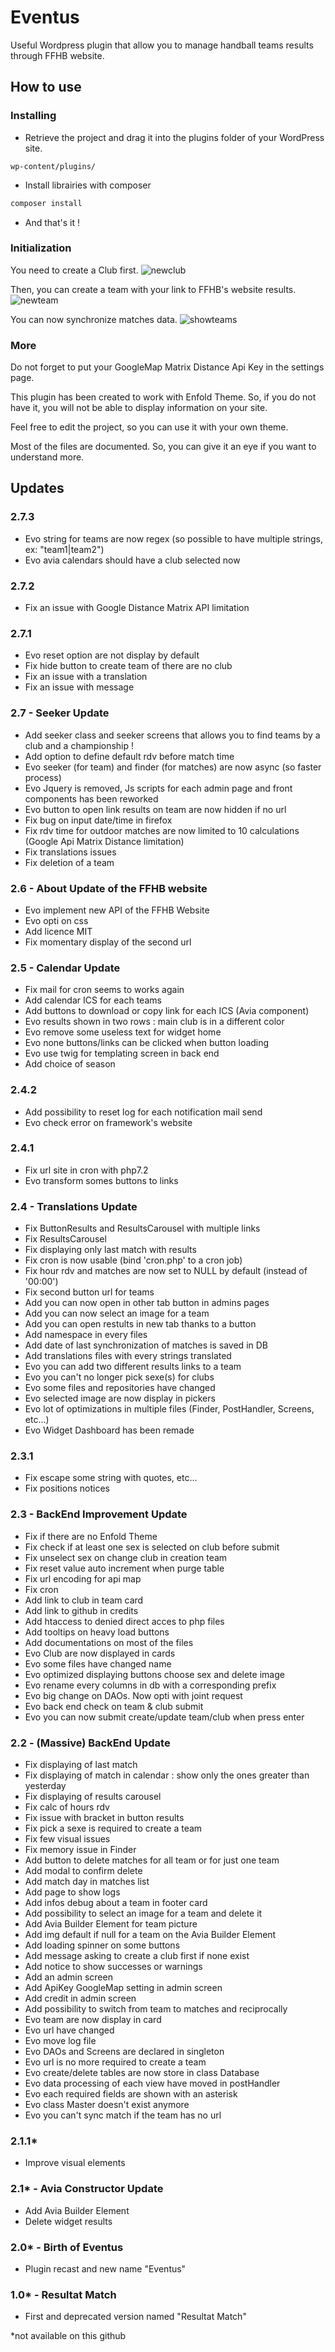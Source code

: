 ﻿# Eventus

Useful Wordpress plugin that allow you to manage handball teams results through FFHB website.

## How to use

### Installing

* Retrieve the project and drag it into the plugins folder of your WordPress site.

```file
wp-content/plugins/
```

* Install librairies with composer

```sh
composer install
```

* And that's it !

### Initialization

You need to create a Club first.
![newclub](https://user-images.githubusercontent.com/24525092/48315817-5fa44600-e5db-11e8-8275-1e912c395a84.png)

Then, you can create a team with your link to FFHB's website results.
![newteam](https://user-images.githubusercontent.com/24525092/48315818-5fa44600-e5db-11e8-9ef2-69d207388db8.png)

You can now synchronize matches data.
![showteams](https://user-images.githubusercontent.com/24525092/48315819-603cdc80-e5db-11e8-9682-01f315594fa1.png)

### More

Do not forget to put your GoogleMap Matrix Distance Api Key in the settings page.

This plugin has been created to work with Enfold Theme. So, if you do not have it, you will not be able to display information on your site.

Feel free to edit the project, so you can use it with your own theme.

Most of the files are documented. So, you can give it an eye if you want to understand more.

## Updates

### 2.7.3

* Evo string for teams are now regex (so possible to have multiple strings, ex: "team1|team2")
* Evo avia calendars should have a club selected now

### 2.7.2

* Fix an issue with Google Distance Matrix API limitation

### 2.7.1

* Evo reset option are not display by default
* Fix hide button to create team of there are no club
* Fix an issue with a translation
* Fix an issue with message

### 2.7 - Seeker Update

* Add seeker class and seeker screens that allows you to find teams by a club and a championship !
* Add option to define default rdv before match time
* Evo seeker (for team) and finder (for matches) are now async (so faster process)
* Evo Jquery is removed, Js scripts for each admin page and front components has been reworked
* Evo button to open link results on team are now hidden if no url
* Fix bug on input date/time in firefox
* Fix rdv time for outdoor matches are now limited to 10 calculations (Google Api Matrix Distance limitation)
* Fix translations issues
* Fix deletion of a team

### 2.6 - About Update of the FFHB website

* Evo implement new API of the FFHB Website
* Evo opti on css
* Add licence MIT
* Fix momentary display of the second url

### 2.5 - Calendar Update

* Fix mail for cron seems to works again
* Add calendar ICS for each teams
* Add buttons to download or copy link for each ICS (Avia component)
* Evo results shown in two rows : main club is in a different color
* Evo remove some useless text for widget home
* Evo none buttons/links can be clicked when button loading
* Evo use twig for templating screen in back end
* Add choice of season

### 2.4.2

* Add possibility to reset log for each notification mail send
* Evo check error on framework's website

### 2.4.1

* Fix url site in cron with php7.2
* Evo transform somes buttons to links

### 2.4 - Translations Update

* Fix ButtonResults and ResultsCarousel with multiple links
* Fix ResultsCarousel
* Fix displaying only last match with results
* Fix cron is now usable (bind 'cron.php' to a cron job)
* Fix hour rdv and matches are now set to NULL by default (instead of '00:00')
* Fix second button url for teams
* Add you can now open in other tab button in admins pages
* Add you can now select an image for a team
* Add you can open restults in new tab thanks to a button
* Add namespace in every files
* Add date of last synchronization of matches is saved in DB
* Add translations files with every strings translated
* Evo you can add two different results links to a team
* Evo you can't no longer pick sexe(s) for clubs
* Evo some files and repositories have changed
* Evo selected image are now display in pickers
* Evo lot of optimizations in multiple files (Finder, PostHandler, Screens, etc...)
* Evo Widget Dashboard has been remade

### 2.3.1

* Fix escape some string with quotes, etc...
* Fix positions notices

### 2.3 - BackEnd Improvement Update

* Fix if there are no Enfold Theme
* Fix check if at least one sex is selected on club before submit
* Fix unselect sex on change club in creation team
* Fix reset value auto increment when purge table
* Fix url encoding for api map
* Fix cron
* Add link to club in team card
* Add link to github in credits
* Add htaccess to denied direct acces to php files
* Add tooltips on heavy load buttons
* Add documentations on most of the files
* Evo Club are now displayed in cards
* Evo some files have changed name
* Evo optimized displaying buttons choose sex and delete image
* Evo rename every columns in db with a corresponding prefix
* Evo big change on DAOs. Now opti with joint request
* Evo back end check on team & club submit
* Evo you can now submit create/update team/club when press enter

### 2.2 - (Massive) BackEnd Update

* Fix displaying of last match
* Fix displaying of match in calendar : show only the ones greater than yesterday
* Fix displaying of results carousel
* Fix calc of hours rdv
* Fix issue with bracket in button results
* Fix pick a sexe is required to create a team
* Fix few visual issues
* Fix memory issue in Finder
* Add button to delete matches for all team or for just one team
* Add modal to confirm delete
* Add match day in matches list
* Add page to show logs
* Add infos debug about a team in footer card
* Add possibility to select an image for a team and delete it
* Add Avia Builder Element for team picture
* Add img default if null for a team on the Avia Builder Element
* Add loading spinner on some buttons
* Add message asking to create a club first if none exist
* Add notice to show successes or warnings
* Add an admin screen
* Add ApiKey GoogleMap setting in admin screen
* Add credit in admin screen
* Add possibility to switch from team to matches and reciprocally
* Evo team are now display in card
* Evo url have changed
* Evo move log file
* Evo DAOs and Screens are declared in singleton
* Evo url is no more required to create a team
* Evo create/delete tables are now store in class Database
* Evo data processing of each view have moved in postHandler
* Evo each required fields are shown with an asterisk
* Evo class Master doesn't exist anymore
* Evo you can't sync match if the team has no url

### 2.1.1*

* Improve visual elements

### 2.1* - Avia Constructor Update

* Add Avia Builder Element
* Delete widget results

### 2.0* - Birth of Eventus

* Plugin recast and new name "Eventus"

### 1.0* - Resultat Match

* First and deprecated version named "Resultat Match"

*not available on this github
